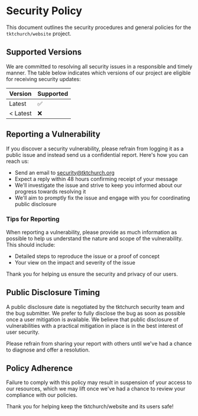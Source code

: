 # Security Policy

This document outlines the security procedures and general policies for the `tktchurch/website` project.

## Supported Versions

We are committed to resolving all security issues in a responsible and timely manner. The table below indicates which versions of our project are eligible for receiving security updates:

| Version | Supported          |
| ------- | ------------------ |
| Latest  | :white_check_mark: |
| < Latest| :x:                |

## Reporting a Vulnerability

If you discover a security vulnerability, please refrain from logging it as a public issue and instead send us a confidential report. Here's how you can reach us:

- Send an email to [security@tktchurch.org](mailto:security@tktchurch.org)
- Expect a reply within 48 hours confirming receipt of your message
- We'll investigate the issue and strive to keep you informed about our progress towards resolving it
- We'll aim to promptly fix the issue and engage with you for coordinating public disclosure

### Tips for Reporting

When reporting a vulnerability, please provide as much information as possible to help us understand the nature and scope of the vulnerability. This should include:

- Detailed steps to reproduce the issue or a proof of concept
- Your view on the impact and severity of the issue

Thank you for helping us ensure the security and privacy of our users.

## Public Disclosure Timing

A public disclosure date is negotiated by the tktchurch security team and the bug submitter. We prefer to fully disclose the bug as soon as possible once a user mitigation is available. We believe that public disclosure of vulnerabilities with a practical mitigation in place is in the best interest of user security.

Please refrain from sharing your report with others until we've had a chance to diagnose and offer a resolution.

## Policy Adherence

Failure to comply with this policy may result in suspension of your access to our resources, which we may lift once we've had a chance to review your compliance with our policies.

Thank you for helping keep the tktchurch/website and its users safe!